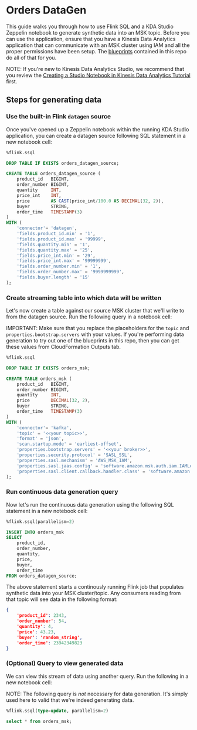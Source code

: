 # Orders DataGen

This guide walks you through how to use Flink SQL and a KDA Studio Zeppelin notebook to generate synthetic data into an MSK topic. Before you can use the application, ensure that you have a Kinesis Data Analytics application that can communicate with an MSK cluster using IAM and all the proper permissions have been setup. The [blueprints](../../README.md#blueprints) contained in this repo do all of that for you.

NOTE: If you're new to Kinesis Data Analytics Studio, we recommend that you review the [Creating a Studio Notebook in Kinesis Data Analytics Tutorial](https://docs.aws.amazon.com/kinesisanalytics/latest/java/example-notebook.html) first.

## Steps for generating data

### Use the built-in Flink `datagen` source

Once you've opened up a Zeppelin notebook within the running KDA Studio application, you can create a datagen source following SQL statement in a new notebook cell:

```SQL
%flink.ssql

DROP TABLE IF EXISTS orders_datagen_source;

CREATE TABLE orders_datagen_source (
    product_id   BIGINT,
    order_number BIGINT,
    quantity     INT,
    price_int    INT,
    price        AS CAST(price_int/100.0 AS DECIMAL(32, 2)),
    buyer        STRING,
    order_time   TIMESTAMP(3)
)
WITH (
    'connector'= 'datagen',
    'fields.product_id.min' = '1',
    'fields.product_id.max' = '99999',
    'fields.quantity.min' = '1',
    'fields.quantity.max' = '25',
    'fields.price_int.min' = '29',
    'fields.price_int.max' = '99999999',
    'fields.order_number.min' = '1',
    'fields.order_number.max' = '9999999999',
    'fields.buyer.length' = '15'
);
```

### Create streaming table into which data will be written

Let's now create a table against our source MSK cluster that we'll write to from the datagen source. Run the following query in a notebook cell:

IMPORTANT: Make sure that you replace the placeholders for the `topic` and `properties.bootstrap.servers` with your values. If you're performing data generation to try out one of the blueprints in this repo, then you can get these values from CloudFormation Outputs tab.

```SQL
%flink.ssql

DROP TABLE IF EXISTS orders_msk;

CREATE TABLE orders_msk (
    product_id   BIGINT,
    order_number BIGINT,
    quantity     INT,
    price        DECIMAL(32, 2),
    buyer        STRING,
    order_time   TIMESTAMP(3)
)
WITH (
    'connector'= 'kafka',
    'topic' = '<<your topic>>',
    'format' = 'json',
    'scan.startup.mode' = 'earliest-offset',
    'properties.bootstrap.servers' = '<<your broker>>',
    'properties.security.protocol' = 'SASL_SSL',
    'properties.sasl.mechanism' = 'AWS_MSK_IAM',
    'properties.sasl.jaas.config' = 'software.amazon.msk.auth.iam.IAMLoginModule required;',
    'properties.sasl.client.callback.handler.class' = 'software.amazon.msk.auth.iam.IAMClientCallbackHandler'
);
```

### Run continuous data generation query

Now let's run the continuous data generation using the following SQL statement in a new notebook cell:

```SQL
%flink.ssql(parallelism=2)

INSERT INTO orders_msk
SELECT 
    product_id,
    order_number,
    quantity,
    price,
    buyer,
    order_time
FROM orders_datagen_source;
```

The above statement starts a continously running Flink job that populates synthetic data into your MSK cluster/topic. Any consumers reading from that topic will see data in the following format:

```json
{
    'product_id': 2343,
    'order_number': 54,
    'quantity': 4,
    'price': 43.23,
    'buyer': 'random_string',
    'order_time': 23942349823
}
```

### (Optional) Query to view generated data

We can view this stream of data using another query. Run the following in a new notebook cell:

NOTE: The following query is *not* necessary for data generation. It's simply used here to valid that we're indeed generating data.

```SQL
%flink.ssql(type=update, parallelism=2)

select * from orders_msk;
```